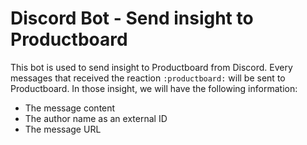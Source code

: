 # Discord Bot - Send insight to Productboard

This bot is used to send insight to Productboard from Discord. Every messages that received the reaction `:productboard:` will be sent to Productboard.
In those insight, we will have the following information:
- The message content
- The author name as an external ID
- The message URL
